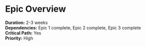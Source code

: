 # Epic Overview
**Duration:** 2-3 weeks  
**Dependencies:** Epic 1 complete, Epic 2 complete, Epic 3 complete  
**Critical Path:** Yes  
**Priority:** High
